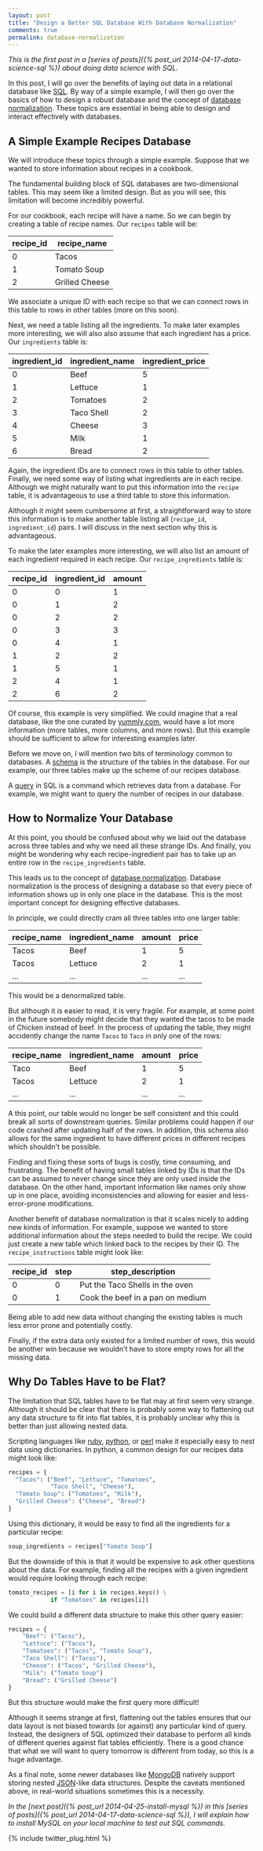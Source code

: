 ```yaml
---
layout: post
title: "Design a Better SQL Database With Database Normalization"
comments: true
permalink: database-normalization
---
```


*This is the first post in a [series of posts]({% post_url 2014-04-17-data-science-sql %})
about doing data science with SQL.*

In this post, I will go over the benefits of laying out data in a
relational database like [SQL](http://en.wikipedia.org/wiki/SQL).
By way of a simple example, I will then go over the basics of how
to design a robust database and the concept of [database
normalization](http://en.wikipedia.org/wiki/Database_normalization).  These
topics are essential in being able to design and interact effectively
with databases.

## A Simple Example Recipes Database

We will introduce these topics through a simple example.  Suppose
that we wanted to store information about recipes in a cookbook.

The fundamental building block of SQL databases are two-dimensional
tables. This may seem like a limited design. But as you will
see, this limitation will become incredibly powerful.

For our cookbook, each recipe will have a name. So we can begin by
creating a table of recipe names.  Our `recipes` table will be:

| recipe_id |    recipe_name |
| --------- | -------------- |
|         0 |          Tacos |
|         1 |    Tomato Soup |
|         2 | Grilled Cheese |

We associate a unique ID with each recipe so that we can connect
rows in this table to rows in other tables (more on this soon).

Next, we need a table listing all the ingredients.
To make later examples more interesting,
we will also also assume that each ingredient
has a price. Our `ingredients` table is:

| ingredient_id | ingredient_name | ingredient_price |
| ------------- | --------------- | ---------------- |
|             0 |            Beef |                5 |
|             1 |         Lettuce |                1 |
|             2 |        Tomatoes |                2 |
|             3 |      Taco Shell |                2 |
|             4 |          Cheese |                3 |
|             5 |            Milk |                1 |
|             6 |           Bread |                2 |

  
Again, the ingredient IDs are to connect rows in this table to other
tables.  Finally, we need some way of listing what ingredients are
in each recipe.  Although we might naturally want to put this
information into the `recipe` table, it is advantageous to use a third
table to store this information.

Although it might seem cumbersome at first, a straightforward way
to store this information is to make another table listing all
(`recipe_id`, `ingredient_id`) pairs. I will discuss
in the next section why this is advantageous.

To make the later examples more interesting, we will also
list an amount of each ingredient required in each recipe.
Our `recipe_ingredients` table is:

| recipe_id | ingredient_id | amount |
| --------- | ------------- | ------ |
|         0 |             0 |      1 |
|         0 |             1 |      2 |
|         0 |             2 |      2 |
|         0 |             3 |      3 |
|         0 |             4 |      1 |
|         1 |             2 |      2 |
|         1 |             5 |      1 |
|         2 |             4 |      1 |
|         2 |             6 |      2 |

Of course, this example is very simplified.  We could imagine that
a real database, like the one curated by [yummly.com](http://yummly.com),
would have a lot more information (more tables, more columns, and
more rows).  But this example should be sufficient to allow for
interesting examples later.

Before we move on, I will mention two bits of terminology common
to databases.  A [schema](http://en.wikipedia.org/wiki/Database_schema)
is the structure of the tables in the database. For our example,
our three tables make up the scheme of our recipes database.

A [query](http://en.wikipedia.org/wiki/SQL#Queries) in SQL is a command
which retrieves data from a database. For example, we might
want to query the number of recipes in our database.

## How to Normalize Your Database

At this point, you should be confused about why we laid out the
database across three tables and why we need all these strange IDs.
And finally, you might be wondering why each recipe-ingredient pair
has to take up an entire row in the `recipe_ingredients` table.

This leads us to the concept of [database
normalization](http://en.wikipedia.org/wiki/Database_normalization).
Database normalization is the process of designing a database so
that every piece of information shows up in only one place in the
database.  This is the most important concept for designing effective
databases.

In principle, we could directly cram all
three tables into one larger table:

| recipe_name | ingredient_name | amount | price |
| ----------- | --------------- | ------ | ----- |
|       Tacos |            Beef |      1 |     5 |
|       Tacos |         Lettuce |      2 |     1 |
|         ... |             ... |    ... |   ... |

This would be a denormalized table. 

But although it is easier to read, it is very fragile.  For example,
at some point in the future somebody might decide that they wanted
the tacos to be made of Chicken instead of beef. In the process of
updating the table, they might accidently change the name `Tacos`
to `Taco` in only one of the rows:

| recipe_name | ingredient_name | amount | price |
| ----------- | --------------- | ------ | ----- |
|        Taco |            Beef |      1 |     5 |
|       Tacos |         Lettuce |      2 |     1 |
|         ... |             ... |    ... |   ... |

A this point, our table would no longer be self consistent and this
could break all sorts of downstream queries.  Similar problems could
happen if our code crashed after updating half of the
rows. In addition, this schema also allows for the same ingredient to have
different prices in different recipes which shouldn't be possible.

Finding and fixing these sorts of bugs is costly, time consuming,
and frustrating. The benefit of having small tables linked by IDs
is that the IDs can be assumed to never change since they are only
used inside the database. On the other hand, important information
like names only show up in one place, avoiding inconsistencies and
allowing for easier and less-error-prone modifications.

Another benefit of database normalization is that it scales nicely
to adding new kinds of information. For example, suppose we wanted
to store additional information about the steps needed to build the
recipe.  We could just create a new table which linked back to the
recipes by their ID. The `recipe_instructions` table might look
like:

| recipe_id | step |                 step_description |
| --------- | ---- | -------------------------------- |
|         0 |    0 |  Put the Taco Shells in the oven |
|         0 |    1 | Cook the beef in a pan on medium |

Being able to add new data without changing the existing
tables is much less error prone and potentially costly.

Finally, if the extra data only existed for a limited number of
rows, this would be another win because we wouldn't have to store
empty rows for all the missing data.

## Why Do Tables Have to be Flat?

The limitation that SQL tables have to be flat may at first seem
very strange.  Although it should be clear that there is probably
some way to flattening out any data structure to fit into flat
tables, it is probably unclear why this is better than just allowing
nested data.

Scripting languages like [ruby](https://www.ruby-lang.org/),
[python](http://www.python.org/), or [perl](http://www.perl.org/)
make it especially easy to nest data using dictionaries.  In python,
a common design for our recipes data might look like:

```python
recipes = {
  "Tacos": ("Beef", "Lettuce", "Tomatoes", 
            "Taco Shell", "Cheese"),
  "Tomato Soup": ("Tomatoes", "Milk"),
  "Grilled Cheese": ("Cheese", "Bread")
}
```

Using this dictionary, it would be easy to find all the
ingredients for a particular recipe:

```python
soup_ingredients = recipes["Tomato Soup"]
```

But the downside of this is that it would be expensive to ask other
questions about the data. For example, finding all the recipes with
a given ingredient would require looking through each recipe:

```python
tomato_recipes = [i for i in recipes.keys() \
            if "Tomatoes" in recipes[i]]
```

We could build a different data structure to make this other query
easier:

```python
recipes = {
    "Beef": ("Tacos"),
    "Lettuce": ("Tacos"),
    "Tomatoes": ("Tacos", "Tomato Soup"),
    "Taco Shell": ("Tacos"),
    "Cheese": ("Tacos", "Grilled Cheese"),
    "Milk": ("Tomato Soup")
    "Bread": ("Grilled Cheese")
}
```

But this structure would make the first query more difficult!

Although it seems strange at first, flattening out the tables ensures
that our data layout is not biased towards (or against) any particular
kind of query.  Instead, the designers of SQL optimized their
database to perform all kinds of different queries against flat
tables efficiently.  There is a good chance that what we will want
to query tomorrow is different from today, so this is a huge
advantage.

As a final note, some newer databases like
[MongoDB](http://www.mongodb.com/) natively support storing nested
[JSON](http://json.org/)-like data structures.  Despite the caveats
mentioned above, in real-world situations sometimes this is a
necessity.

*In the [next post]({% post_url 2014-04-25-install-mysql %}) 
in this [series of posts]({% post_url 2014-04-17-data-science-sql %}), 
I will explain how to install MySQL on your local machine to test out 
SQL commands.*

{% include twitter_plug.html %}
